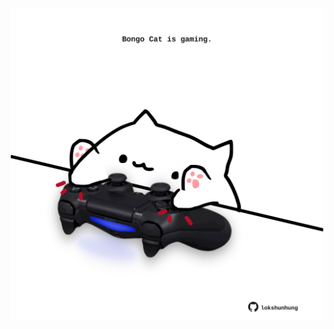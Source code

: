 <!-- built at 09/01/2022, 18:00:56 UTC -->
<p align="center">
  <img width="500" height="500" src="./ReadmeImage.svg">
</p>
